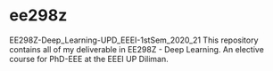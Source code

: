 # ee298z
EE298Z-Deep_Learning-UPD_EEEI-1stSem_2020_21
 This repository contains all of my deliverable in EE298Z - Deep Learning. An elective course for PhD-EEE at the EEEI UP Diliman.
